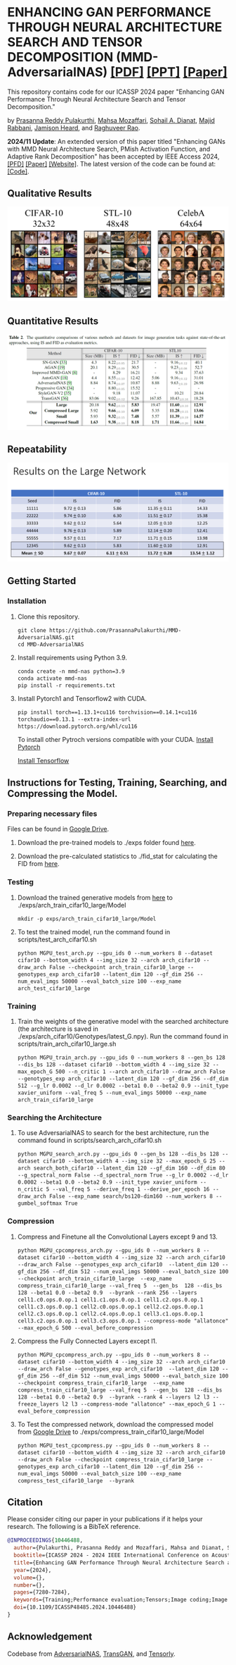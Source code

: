 # ENHANCING GAN PERFORMANCE THROUGH NEURAL ARCHITECTURE SEARCH AND TENSOR DECOMPOSITION (MMD-AdversarialNAS) [[PDF]](https://prasannapulakurthi.github.io/papers/PDFs/2024_ICASSP_GANs-Tensor-Decomposition.pdf) [[PPT]](https://sigport.org/documents/enhancing-gan-performance-through-neural-architecture-search-and-tensor-decomposition) [[Paper]](https://ieeexplore.ieee.org/document/10446488)
This repository contains code for our ICASSP 2024 paper "Enhancing GAN Performance Through Neural Architecture Search and Tensor Decomposition."

by [Prasanna Reddy Pulakurthi](https://www.prasannapulakurthi.com/), [Mahsa Mozaffari](https://mahsamozaffari.com/), [Sohail A. Dianat](https://www.rit.edu/directory/sadeee-sohail-dianat), [Majid Rabbani](https://www.rit.edu/directory/mxreee-majid-rabbani), [Jamison Heard](https://www.rit.edu/directory/jrheee-jamison-heard), and [Raghuveer Rao](https://ieeexplore.ieee.org/author/37281258600).

**2024/11 Update**: An extended version of this paper titled "Enhancing GANs with MMD Neural Architecture Search, PMish Activation Function, and Adaptive Rank Decomposition" has been accepted by IEEE Access 2024, [[PFD]](https://ieeexplore.ieee.org/stamp/stamp.jsp?tp=&arnumber=10732016) [[Paper]](https://ieeexplore.ieee.org/document/10732016) [[Website]](https://prasannapulakurthi.github.io/mmdpmishnas/). The latest version of the code can be found at: [[Code]](https://github.com/PrasannaPulakurthi/MMD-PMish-NAS). 

## Qualitative Results
![All Visual Results](assets/All_Grid1.png)

## Quantitative Results
![Quantitative Results](assets/Quantitative_Results.png)

## Repeatability
![Reproducibility Results](assets/Reproducibility.png)

## Getting Started
### Installation
1. Clone this repository.

    ~~~
    git clone https://github.com/PrasannaPulakurthi/MMD-AdversarialNAS.git
    cd MMD-AdversarialNAS
    ~~~
   
2. Install requirements using Python 3.9.

    ~~~
    conda create -n mmd-nas python=3.9
    conda activate mmd-nas
    pip install -r requirements.txt
    ~~~
    
2. Install Pytorch1 and Tensorflow2 with CUDA.

    ~~~
    pip install torch==1.13.1+cu116 torchvision==0.14.1+cu116 torchaudio==0.13.1 --extra-index-url https://download.pytorch.org/whl/cu116
    ~~~
    To install other Pytroch versions compatible with your CUDA. [Install Pytorch](https://pytorch.org/get-started/previous-versions/)
   
    [Install Tensorflow](https://www.tensorflow.org/install/pip#windows-native)



## Instructions for Testing, Training, Searching, and Compressing the Model.   
### Preparing necessary files

Files can be found in [Google Drive](https://drive.google.com/drive/folders/1tcMf8Bj6m3iqh4UO-zGJbI_UdvYGMFWT?usp=sharing).

1. Download the pre-trained models to ./exps folder found [here](https://drive.google.com/drive/folders/1_-ymQyxItLkqSvoVuOZKSlnowCL4H6jz?usp=sharing).
    
2. Download the pre-calculated statistics to ./fid_stat for calculating the FID from [here](https://drive.google.com/drive/folders/1g0g-yZWAVPZJxyua0qWO25-O4zjhY15A?usp=sharing).

### Testing
1. Download the trained generative models from [here](https://drive.google.com/drive/folders/1_-ymQyxItLkqSvoVuOZKSlnowCL4H6jz?usp=sharing) to ./exps/arch_train_cifar10_large/Model

    ~~~
    mkdir -p exps/arch_train_cifar10_large/Model
    ~~~
   
2. To test the trained model, run the command found in scripts/test_arch_cifar10.sh
   
    ~~~
    python MGPU_test_arch.py --gpu_ids 0 --num_workers 8 --dataset cifar10 --bottom_width 4 --img_size 32 --arch arch_cifar10 --draw_arch False --checkpoint arch_train_cifar10_large --genotypes_exp arch_cifar10 --latent_dim 120 --gf_dim 256 --num_eval_imgs 50000 --eval_batch_size 100 --exp_name arch_test_cifar10_large
    ~~~

### Training
1. Train the weights of the generative model with the searched architecture (the architecture is saved in ./exps/arch_cifar10/Genotypes/latest_G.npy). Run the command found in scripts/train_arch_cifar10_large.sh
   
    ~~~
    python MGPU_train_arch.py --gpu_ids 0 --num_workers 8 --gen_bs 128 --dis_bs 128 --dataset cifar10 --bottom_width 4 --img_size 32 --max_epoch_G 500 --n_critic 1 --arch arch_cifar10 --draw_arch False --genotypes_exp arch_cifar10 --latent_dim 120 --gf_dim 256 --df_dim 512 --g_lr 0.0002 --d_lr 0.0002 --beta1 0.0 --beta2 0.9 --init_type xavier_uniform --val_freq 5 --num_eval_imgs 50000 --exp_name arch_train_cifar10_large
    ~~~

### Searching the Architecture

1. To use AdversarialNAS to search for the best architecture, run the command found in scripts/search_arch_cifar10.sh
   
    ~~~
    python MGPU_search_arch.py --gpu_ids 0 --gen_bs 128 --dis_bs 128 --dataset cifar10 --bottom_width 4 --img_size 32 --max_epoch_G 25 --arch search_both_cifar10 --latent_dim 120 --gf_dim 160 --df_dim 80 --g_spectral_norm False --d_spectral_norm True --g_lr 0.0002 --d_lr 0.0002 --beta1 0.0 --beta2 0.9 --init_type xavier_uniform --n_critic 5 --val_freq 5 --derive_freq 1 --derive_per_epoch 16 --draw_arch False --exp_name search/bs120-dim160 --num_workers 8 --gumbel_softmax True
    ~~~
    
### Compression
1. Compress and Finetune all the Convolutional Layers except 9 and 13.
   
    ~~~
    python MGPU_cpcompress_arch.py --gpu_ids 0 --num_workers 8 --dataset cifar10 --bottom_width 4 --img_size 32 --arch arch_cifar10 --draw_arch False --genotypes_exp arch_cifar10  --latent_dim 120 --gf_dim 256 --df_dim 512 --num_eval_imgs 50000 --eval_batch_size 100 --checkpoint arch_train_cifar10_large  --exp_name compress_train_cifar10_large --val_freq 5  --gen_bs  128 --dis_bs 128 --beta1 0.0 --beta2 0.9  --byrank --rank 256 --layers cell1.c0.ops.0.op.1 cell1.c1.ops.0.op.1 cell1.c2.ops.0.op.1 cell1.c3.ops.0.op.1 cell2.c0.ops.0.op.1 cell2.c2.ops.0.op.1 cell2.c3.ops.0.op.1 cell2.c4.ops.0.op.1 cell3.c1.ops.0.op.1 cell3.c2.ops.0.op.1 cell3.c3.ops.0.op.1 --compress-mode "allatonce" --max_epoch_G 500 --eval_before_compression
    ~~~
    
2. Compress the Fully Connected Layers except l1.

    ~~~
    python MGPU_cpcompress_arch.py --gpu_ids 0 --num_workers 8 --dataset cifar10 --bottom_width 4 --img_size 32 --arch arch_cifar10 --draw_arch False --genotypes_exp arch_cifar10  --latent_dim 120 --gf_dim 256 --df_dim 512 --num_eval_imgs 50000 --eval_batch_size 100 --checkpoint compress_train_cifar10_large  --exp_name compress_train_cifar10_large --val_freq 5  --gen_bs  128 --dis_bs 128 --beta1 0.0 --beta2 0.9  --byrank --rank 4 --layers l2 l3 --freeze_layers l2 l3 --compress-mode "allatonce" --max_epoch_G 1 --eval_before_compression
    ~~~
       
5. To Test the compressed network, download the compressed model from [Google Drive](https://drive.google.com/drive/folders/1xB6Y-btreBtyVZ-kdGTIZgLTjsv7H4Pd?usp=sharing) to ./exps/compress_train_cifar10_large/Model

    ~~~
    python MGPU_test_cpcompress.py --gpu_ids 0 --num_workers 8 --dataset cifar10 --bottom_width 4 --img_size 32 --arch arch_cifar10 --draw_arch False --checkpoint compress_train_cifar10_large --genotypes_exp arch_cifar10 --latent_dim 120 --gf_dim 256 --num_eval_imgs 50000 --eval_batch_size 100 --exp_name compress_test_cifar10_large  --byrank
    ~~~

## Citation
Please consider citing our paper in your publications if it helps your research. The following is a BibTeX reference.
```bibtex
@INPROCEEDINGS{10446488,
  author={Pulakurthi, Prasanna Reddy and Mozaffari, Mahsa and Dianat, Sohail A. and Rabbani, Majid and Heard, Jamison and Rao, Raghuveer},
  booktitle={ICASSP 2024 - 2024 IEEE International Conference on Acoustics, Speech and Signal Processing (ICASSP)}, 
  title={Enhancing GAN Performance Through Neural Architecture Search and Tensor Decomposition}, 
  year={2024},
  volume={},
  number={},
  pages={7280-7284},
  keywords={Training;Performance evaluation;Tensors;Image coding;Image synthesis;Image edge detection;Computer architecture;Neural Architecture Search;Maximum Mean Discrepancy;Generative Adversarial Networks},
  doi={10.1109/ICASSP48485.2024.10446488}
}
```

## Acknowledgement
Codebase from [AdversarialNAS](https://github.com/chengaopro/AdversarialNAS), [TransGAN](https://github.com/VITA-Group/TransGAN), and [Tensorly](https://github.com/tensorly/tensorly).
